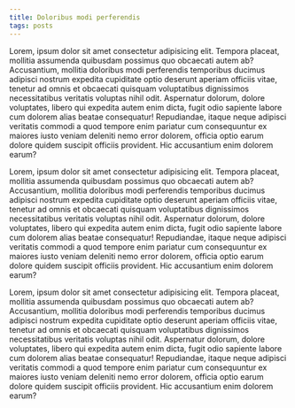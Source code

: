 ```yaml
---
title: Doloribus modi perferendis
tags: posts
---
```


Lorem, ipsum dolor sit amet consectetur adipisicing elit. Tempora placeat, mollitia assumenda quibusdam possimus quo obcaecati autem ab? Accusantium, mollitia doloribus modi perferendis temporibus ducimus adipisci nostrum expedita cupiditate optio deserunt aperiam officiis vitae, tenetur ad omnis et obcaecati quisquam voluptatibus dignissimos necessitatibus veritatis voluptas nihil odit. Aspernatur dolorum, dolore voluptates, libero qui expedita autem enim dicta, fugit odio sapiente labore cum dolorem alias beatae consequatur! Repudiandae, itaque neque adipisci veritatis commodi a quod tempore enim pariatur cum consequuntur ex maiores iusto veniam deleniti nemo error dolorem, officia optio earum dolore quidem suscipit officiis provident. Hic accusantium enim dolorem earum?

Lorem, ipsum dolor sit amet consectetur adipisicing elit. Tempora placeat, mollitia assumenda quibusdam possimus quo obcaecati autem ab? Accusantium, mollitia doloribus modi perferendis temporibus ducimus adipisci nostrum expedita cupiditate optio deserunt aperiam officiis vitae, tenetur ad omnis et obcaecati quisquam voluptatibus dignissimos necessitatibus veritatis voluptas nihil odit. Aspernatur dolorum, dolore voluptates, libero qui expedita autem enim dicta, fugit odio sapiente labore cum dolorem alias beatae consequatur! Repudiandae, itaque neque adipisci veritatis commodi a quod tempore enim pariatur cum consequuntur ex maiores iusto veniam deleniti nemo error dolorem, officia optio earum dolore quidem suscipit officiis provident. Hic accusantium enim dolorem earum?

Lorem, ipsum dolor sit amet consectetur adipisicing elit. Tempora placeat, mollitia assumenda quibusdam possimus quo obcaecati autem ab? Accusantium, mollitia doloribus modi perferendis temporibus ducimus adipisci nostrum expedita cupiditate optio deserunt aperiam officiis vitae, tenetur ad omnis et obcaecati quisquam voluptatibus dignissimos necessitatibus veritatis voluptas nihil odit. Aspernatur dolorum, dolore voluptates, libero qui expedita autem enim dicta, fugit odio sapiente labore cum dolorem alias beatae consequatur! Repudiandae, itaque neque adipisci veritatis commodi a quod tempore enim pariatur cum consequuntur ex maiores iusto veniam deleniti nemo error dolorem, officia optio earum dolore quidem suscipit officiis provident. Hic accusantium enim dolorem earum?

